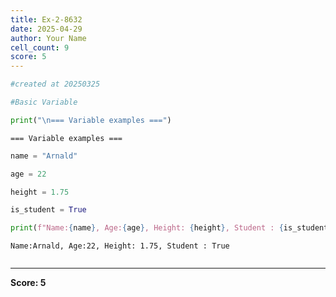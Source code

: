 ```yaml
---
title: Ex-2-8632
date: 2025-04-29
author: Your Name
cell_count: 9
score: 5
---
```


```python
#created at 20250325
```


```python
#Basic Variable
```


```python
print("\n=== Variable examples ===")
```

    
    === Variable examples ===



```python
name = "Arnald"
```


```python
age = 22
```


```python
height = 1.75
```


```python
is_student = True
```


```python
print(f"Name:{name}, Age:{age}, Height: {height}, Student : {is_student}")
```

    Name:Arnald, Age:22, Height: 1.75, Student : True



```python

```


---
**Score: 5**